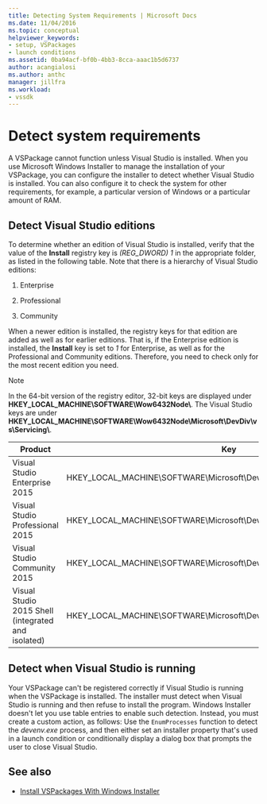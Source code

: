 ```yaml
---
title: Detecting System Requirements | Microsoft Docs
ms.date: 11/04/2016
ms.topic: conceptual
helpviewer_keywords:
- setup, VSPackages
- launch conditions
ms.assetid: 0ba94acf-bf0b-4bb3-8cca-aaac1b5d6737
author: acangialosi
ms.author: anthc
manager: jillfra
ms.workload:
- vssdk
---
```

# Detect system requirements
A VSPackage cannot function unless Visual Studio is installed. When you use Microsoft Windows Installer to manage the installation of your VSPackage, you can configure the installer to detect whether Visual Studio is installed. You can also configure it to check the system for other requirements, for example, a particular version of Windows or a particular amount of RAM.

## Detect Visual Studio editions
 To determine whether an edition of Visual Studio is installed, verify that the value of the **Install** registry key is *(REG_DWORD) 1* in the appropriate folder, as listed in the following table. Note that there is a hierarchy of Visual Studio editions:

1. Enterprise

2. Professional

3. Community

When a newer edition is installed, the registry keys for that edition are added as well as for earlier editions. That is, if the Enterprise edition is installed, the **Install** key is set to *1* for Enterprise, as well as for the Professional and Community editions. Therefore, you need to check only for the most recent edition you need.

> [!NOTE]
> In the 64-bit version of the registry editor, 32-bit keys are displayed under **HKEY_LOCAL_MACHINE\SOFTWARE\Wow6432Node\\**. The Visual Studio keys are under **HKEY_LOCAL_MACHINE\SOFTWARE\Wow6432Node\Microsoft\DevDiv\vs\Servicing\\**.

|Product|Key|
|-------------|---------|
|Visual Studio Enterprise 2015|HKEY_LOCAL_MACHINE\SOFTWARE\Microsoft\DevDiv\vs\Servicing\14.0\enterprise|
|Visual Studio Professional 2015|HKEY_LOCAL_MACHINE\SOFTWARE\Microsoft\DevDiv\vs\Servicing\14.0\professional|
|Visual Studio Community 2015|HKEY_LOCAL_MACHINE\SOFTWARE\Microsoft\DevDiv\vs\Servicing\14.0\community|
|Visual Studio 2015 Shell (integrated and isolated)|HKEY_LOCAL_MACHINE\SOFTWARE\Microsoft\DevDiv\vs\Servicing\14.0\isoshell|

## Detect when Visual Studio is running
 Your VSPackage can't be registered correctly if Visual Studio is running when the VSPackage is installed. The installer must detect when Visual Studio is running and then refuse to install the program. Windows Installer doesn't let you use table entries to enable such detection. Instead, you must create a custom action, as follows: Use the `EnumProcesses` function to detect the *devenv.exe* process, and then either set an installer property that's used in a launch condition or conditionally display a dialog box that prompts the user to close Visual Studio.

## See also
- [Install VSPackages With Windows Installer](../../extensibility/internals/installing-vspackages-with-windows-installer.md)
